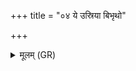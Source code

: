 +++
title = "०४ ये उस्रिया बिभृथो"

+++
<details><summary>मूलम् (GR)</summary>

ये उस्रिया बिभृथो ये वनस्पतीन्  
ययोर् वां विश्वा भुवनान्य् अन्तः ।  
द्यावापृथिवी भवतं मे स्योने  
ते नो मुञ्चतम् अंहसः ॥
</details>